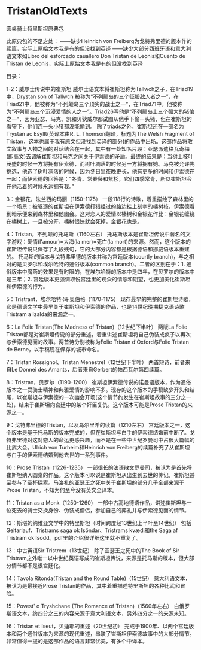 # TristanOldTexts
圆桌骑士特里斯坦原典包

此原典包的不足之处：
——缺少Heinrich von Freiberg为戈特弗里德的版本作的续篇，实际上原始文本我是有的但没找到英译
——缺少大部分西班牙语和意大利语文本如Libro del esforcado cauallero Don Tristan de Leonis和Cuento de Tristan de Leonis，实际上原始文本我是有的但没找到英译


目录：

1-2：威尔士传说中的崔斯坦
威尔士语文本将崔斯坦称为Tallwch之子，在Triad19中，Drystan son of Tallwch 被称为“不列颠岛的三个征服敌人者之一”，在Triad21中，他被称为“不列颠岛三个顶尖的战士之一”，在Triad71中，他被称为“不列颠岛三个沉浸爱情的人之一”。Triad26写他是“不列颠岛上三个强大的猪倌之一”，因为亚瑟、马克、凯和贝狄威尔都试图从他手下偷一头猪，但在崔斯坦的看守下，他们连一头小猪都没能偷到。
除了triads之外，崔斯坦还在一部名为Trystan ac Esyllt(英译本由R. L. Thomson翻译，标题为The Welsh Fragment of Tristan，这本也属于我有原文但没找到英译的部分)的作品中出场。这部作品将散文叙事与人物之间的对话结合在一起，其中有一处知名片段：亚瑟派遣格瓦奇梅(即高文)去调解崔斯坦和马克之间关于伊索德的矛盾。最终的结果是：当树上枝叶茂盛的时候一方将拥有伊索德，而树叶凋落的时候另一方将拥有她。马克被允许先挑选，他选了树叶凋落的时候，因为冬日里夜晚更长，他有更多的时间和伊索德在一起；而伊索德的回答是：“冬青、常春藤和紫杉，它们四季常青，所以崔斯坦会在他活着的时候永远拥有我。”



3：金银花，法兰西的玛丽（1150-1175）
一段118行的诗歌，着重描绘了森林里的一个场景：被驱逐的崔斯坦在伊索德打猎经过的路边挂上刻字的榛树枝，伊索德看到暗示便来到森林里和他幽会。这对恋人的爱情以榛树和金银花作比：金银花缠绕在榛树上，一旦被分开，榛树很快就会死掉，金银花也是。



4：Tristan，不列颠的托马斯（1160左右）
托马斯版本是崔斯坦传说中著名的文字游戏：爱情(l'amour)=大海(la mer)=死亡(la mort)的来源。然而，这个版本的崔斯坦传说只保存了九段残句，它的大部分内容都是根据德语和挪威语版本重建的。
托马斯的版本与戈特弗里德的版本并称为宫廷版本(courtly branch)，与之相对的是贝罗尔和埃尔哈特的通俗版本(common branch)。二者的区别在于：1. 通俗版本中魔药的效果是有时限的，在埃尔哈特的版本中是四年，在贝罗尔的版本中是三年；2. 宫廷版本更强调取悦宫廷里的观众的情感和期望，也更加美化崔斯坦和伊索德的行为。



5：Tristrant，埃尔哈特·冯·奥伯格（1170-1175）
现存最早的完整的崔斯坦诗歌，它是德语文学中最早关于崔斯坦和伊索德的作品，也是14世纪晚期捷克语诗歌Tristram a Izalda的来源之一。



6：La Folie Tristan(The Madness of Tristan)（12世纪下半叶）
两版La Folie Tristan都是对崔斯坦传说的部分重述，着重讲述崔斯坦将自己伪装成疯子以再次与伊索德见面的故事。两首诗分别被称为Folie Tristan d'Oxford与Folie Tristan de Berne，以手稿现在保存的城市命名。


7：Tristan Rossignol、Tristan Menestrel（12世纪下半叶）
两首短诗，前者来自Le Donnei des Amants，后者来自Gerbert的帕西瓦尔第四续篇。



8：Tristran，贝罗尔（1190-1200）
崔斯坦伊索德传说的诺曼语版本，作为通俗版本之一受骑士精神和典雅爱情的影响不多。现存的这个版本的手稿缺少开头和结尾，以崔斯坦与伊索德的一次幽会开场(这个情节约发生在崔斯坦故事的三分之一处)，结束于崔斯坦向宫廷中的某个奸臣复仇。这个版本可能是Prose Tristan的来源之一。



9：戈特弗里德的Tristan，以及乌尔里希的续篇（1210左右）
宫廷版本之一，这个版本是基于托马斯的版本完成的，但在崔斯坦与白手的伊索德结婚前中断了。戈特弗里德对这对恋人的命运更感兴趣，而不是在一些中世纪罗曼司中占很大篇幅的比武大会。Ulrich von Turheim和Heinrich von Freiberg的续篇补充了从崔斯坦与白手的伊索德结婚到他去世的一系列事件。



10：Prose Tristan（1226-1235）
一部很长的法语散文罗曼司，被认为是首先将崔斯坦纳入圆桌的作品。这个版本可以说是崔斯坦从出生到去世的传记，崔斯坦甚至参与了圣杯探索。马洛礼的亚瑟王之死中关于崔斯坦的部分几乎全部来源于Prose Tristan。不知为何至今没有英文全译本。


11：Tristan as a Monk（1250-1260）
一部中古高地德语作品，讲述崔斯坦与一位死去的骑士交换身份、伪装成僧侣，参加自己的葬礼并与伊索德见面的情节。


12：斯堪的纳维亚文学中的特里斯坦（时间跨度经13世纪上半叶至14世纪）
包括Geitarlauf、Tristrams saga ok Isöndar、Tristrams kvædi和the Saga af Tristram ok Isodd。pdf里的介绍很详细这里就不重复了。



13：中古英语Sir Tristrem（13世纪）
除了亚瑟王之死中的The Book of Sir Tristram之外唯一以中世纪英语写成的崔斯坦传说，来源是托马斯的版本，但大部分情节都不是很宫廷化。



14：Tavola Ritonda(Tristan and the Round Table)（15世纪）
意大利语文本，被认为是最接近Prose Tristan的作品，其中着重描述特里斯坦的各种比武和冒险。



15：Povest' o Tryshchane (The Romance of Tristan)（1560年左右）
白俄罗斯语文本，约四分之三的内容来源于意大利语文本，另外四分之一的来源未知。



16：Tristan et Iseut，贝迪耶的重述（20世纪初）
完成于1900年、以两个宫廷版本和两个通俗版本为来源的现代重述，串联了崔斯坦伊索德故事中的大部分情节。非常值得一提的是这部作品的语言非常优美，有多个中译本。
